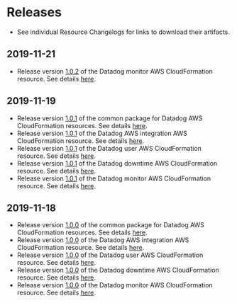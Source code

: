 # Releases

* See individual Resource Changelogs for links to download their artifacts.

## 2019-11-21

- Release version [1.0.2](https://github.com/DataDog/datadog-cloudformation-resources/releases/tag/datadog-monitors-monitor-1.0.2) of the Datadog monitor AWS CloudFormation resource. See details [here](https://github.com/DataDog/datadog-cloudformation-resources/blob/master/datadog-monitors-monitor-handler/CHANGELOG.md#102).

## 2019-11-19

- Release version [1.0.1](https://github.com/DataDog/datadog-cloudformation-resources/releases/tag/datadog-cloudformation-common-1.0.1) of the common package for Datadog AWS CloudFormation resources. See details [here](https://github.com/DataDog/datadog-cloudformation-resources/blob/master/datadog-cloudformation-common/CHANGELOG.md#101).
- Release version [1.0.1](https://github.com/DataDog/datadog-cloudformation-resources/releases/tag/datadog-integrations-aws-1.0.1) of the Datadog AWS integration AWS CloudFormation resource. See details [here](https://github.com/DataDog/datadog-cloudformation-resources/blob/master/datadog-integrations-aws-handler/CHANGELOG.md#101).
- Release version [1.0.1](https://github.com/DataDog/datadog-cloudformation-resources/releases/tag/datadog-iam-user-1.0.1) of the Datadog user AWS CloudFormation resource. See details [here](https://github.com/DataDog/datadog-cloudformation-resources/blob/master/datadog-iam-user-handler/CHANGELOG.md#101).
- Release version [1.0.1](https://github.com/DataDog/datadog-cloudformation-resources/releases/tag/datadog-monitors-downtime-1.0.1) of the Datadog downtime AWS CloudFormation resource. See details [here](https://github.com/DataDog/datadog-cloudformation-resources/blob/master/datadog-monitors-downtime-handler/CHANGELOG.md#101).
- Release version [1.0.1](https://github.com/DataDog/datadog-cloudformation-resources/releases/tag/datadog-monitors-monitor-1.0.1) of the Datadog monitor AWS CloudFormation resource. See details [here](https://github.com/DataDog/datadog-cloudformation-resources/blob/master/datadog-monitors-monitor-handler/CHANGELOG.md#101).


## 2019-11-18

- Release version [1.0.0](https://github.com/DataDog/datadog-cloudformation-resources/releases/tag/datadog-cloudformation-common-1.0.0) of the common package for Datadog AWS CloudFormation resources. See details [here](https://github.com/DataDog/datadog-cloudformation-resources/blob/master/datadog-cloudformation-common/CHANGELOG.md#100).
- Release version [1.0.0](https://github.com/DataDog/datadog-cloudformation-resources/releases/tag/datadog-integrations-aws-1.0.0) of the Datadog AWS integration AWS CloudFormation resource. See details [here](https://github.com/DataDog/datadog-cloudformation-resources/blob/master/datadog-integrations-aws-handler/CHANGELOG.md#100).
- Release version [1.0.0](https://github.com/DataDog/datadog-cloudformation-resources/releases/tag/datadog-iam-user-1.0.0) of the Datadog user AWS CloudFormation resource. See details [here](https://github.com/DataDog/datadog-cloudformation-resources/blob/master/datadog-iam-user-handler/CHANGELOG.md#100).
- Release version [1.0.0](https://github.com/DataDog/datadog-cloudformation-resources/releases/tag/datadog-monitors-downtime-1.0.0) of the Datadog downtime AWS CloudFormation resource. See details [here](https://github.com/DataDog/datadog-cloudformation-resources/blob/master/datadog-monitors-downtime-handler/CHANGELOG.md#100).
- Release version [1.0.0](https://github.com/DataDog/datadog-cloudformation-resources/releases/tag/datadog-monitors-monitor-1.0.0) of the Datadog monitor AWS CloudFormation resource. See details [here](https://github.com/DataDog/datadog-cloudformation-resources/blob/master/datadog-monitors-monitor-handler/CHANGELOG.md#100).
